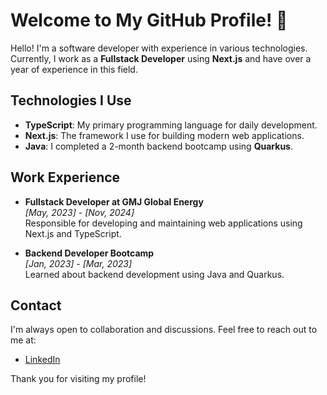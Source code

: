 # Welcome to My GitHub Profile! 👋

Hello! I'm a software developer with experience in various technologies. Currently, I work as a **Fullstack Developer** using **Next.js** and have over a year of experience in this field.

## Technologies I Use

- **TypeScript**: My primary programming language for daily development.
- **Next.js**: The framework I use for building modern web applications.
- **Java**: I completed a 2-month backend bootcamp using **Quarkus**.

## Work Experience

- **Fullstack Developer at GMJ Global Energy**  
  *[May, 2023] - [Nov, 2024]*  
  Responsible for developing and maintaining web applications using Next.js and TypeScript.

- **Backend Developer Bootcamp**  
  *[Jan, 2023] - [Mar, 2023]*  
  Learned about backend development using Java and Quarkus.

<!-- ## Projects

Here are some projects I've worked on:

- [Project Name 1](link-to-project): A brief description of this project.
- [Project Name 2](link-to-project): A brief description of this project.
- [Project Name 3](link-to-project): A brief description of this project. -->

## Contact

I'm always open to collaboration and discussions. Feel free to reach out to me at:

- [LinkedIn](https://www.linkedin.com/in/farhan-pradana-tallei-1bb340288/)

Thank you for visiting my profile!
